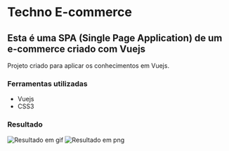 # Techno E-commerce
## Esta é uma SPA (Single Page Application) de um e-commerce criado com Vuejs
Projeto criado para aplicar os conhecimentos em Vuejs.

### Ferramentas utilizadas
- Vuejs
- CSS3

### Resultado

![Resultado em gif](https://github.com/carloscarrinho/techno-ecommerce/tree/master/assets/output.gif)
![Resultado em png](https://github.com/carloscarrinho/techno-ecommerce/tree/master/assets/techno.png)